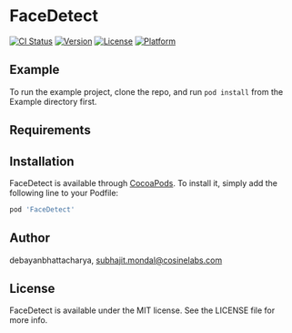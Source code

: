 # FaceDetect

[![CI Status](https://img.shields.io/travis/debayanbhattacharya/FeshDetect.svg?style=flat)](https://travis-ci.org/debayanbhattacharya/FeshDetect)
[![Version](https://img.shields.io/cocoapods/v/FaceDetect.svg?style=flat)](https://cocoapods.org/pods/FaceDetect)
[![License](https://img.shields.io/cocoapods/l/FaceDetect.svg?style=flat)](https://cocoapods.org/pods/FaceDetect)
[![Platform](https://img.shields.io/cocoapods/p/FaceDetect.svg?style=flat)](https://cocoapods.org/pods/FaceDetect)

## Example

To run the example project, clone the repo, and run `pod install` from the Example directory first.

## Requirements

## Installation

FaceDetect is available through [CocoaPods](https://cocoapods.org). To install
it, simply add the following line to your Podfile:

```ruby
pod 'FaceDetect'
```

## Author

debayanbhattacharya, subhajit.mondal@cosinelabs.com

## License

FaceDetect is available under the MIT license. See the LICENSE file for more info.
